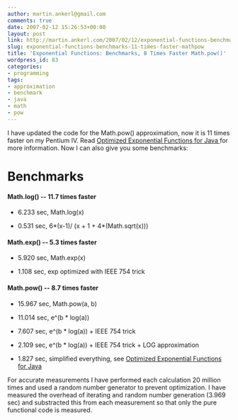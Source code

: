 ```yaml
---
author: martin.ankerl@gmail.com
comments: true
date: 2007-02-12 15:26:53+00:00
layout: post
link: http://martin.ankerl.com/2007/02/12/exponential-functions-benchmarks-11-times-faster-mathpow/
slug: exponential-functions-benchmarks-11-times-faster-mathpow
title: 'Exponential Functions: Benchmarks, 8 Times Faster Math.pow()'
wordpress_id: 83
categories:
- programming
tags:
- approximation
- benchmark
- java
- math
- pow
---
```


I have updated the code for the Math.pow() approximation, now it is 11 times faster on my Pentium IV. Read [Optimized Exponential Functions for Java  ](http://martin.ankerl.com/2007/02/11/optimized-exponential-functions-for-java/) for more information. Now I can also give you some benchmarks:
<!-- more -->


# Benchmarks




#### Math.log() -- 11.7 times faster






  * 6.233 sec, Math.log(x)


  * 0.531 sec, 6*(x-1)/ (x + 1 + 4*(Math.sqrt(x)))





#### Math.exp() -- 5.3 times faster






  * 5.920 sec, Math.exp(x)


  * 1.108 sec, exp optimized with IEEE 754 trick





#### Math.pow() -- 8.7 times faster






  * 15.967 sec, Math.pow(a, b)


  * 11.014 sec, e^(b * log(a))


  * 7.607 sec, e^(b * log(a)) + IEEE 754 trick


  * 2.109 sec, e^(b * log(a)) + IEEE 754 trick + LOG approximation


  * 1.827 sec, simplified everything, see [Optimized Exponential Functions for Java  ](http://martin.ankerl.com/2007/02/11/optimized-exponential-functions-for-java/)



For accurate measurements I have performed each calculation 20 million times and used a random number generator to prevent optimization. I have measured the overhead of iterating and random number generation (3.969 sec) and substracted this from each measurement so that only the pure functional code is measured.
